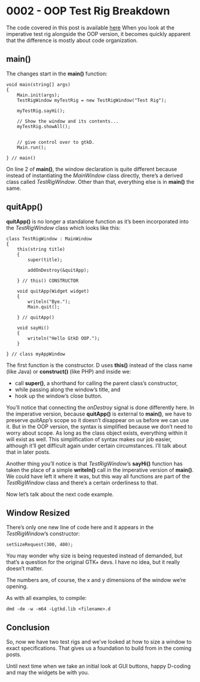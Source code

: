 # 0002 - OOP Test Rig Breakdown

The code covered in this post is available [here](https://github.com/rontarrant/gtkDcoding/blob/master/001_window/test_rig_001_02_oop.d)
When you look at the imperative test rig alongside the OOP version, it becomes quickly apparent that the difference is mostly about code organization.

## main()

The changes start in the **main()** function:

	void main(string[] args)
	{
		Main.init(args);
		TestRigWindow myTestRig = new TestRigWindow("Test Rig");
		
		myTestRig.sayHi();
		
		// Show the window and its contents...
		myTestRig.showAll();
		
		
		// give control over to gtkD.
		Main.run();
		
	} // main()

On line 2 of **main()**, the window declaration is quite different because instead of instantiating the *MainWindow* class directly, there’s a derived class called *TestRigWindow*. Other than that, everything else is in **main()** the same.

## quitApp()

**quitApp()** is no longer a standalone function as it’s been incorporated into the *TestRigWindow* class which looks like this:

	class TestRigWindow : MainWindow
	{
		this(string title)
		{
			super(title);
			
			addOnDestroy(&quitApp);
			
		} // this() CONSTRUCTOR
		
		void quitApp(Widget widget)
		{
			writeln("Bye.");
			Main.quit();
			
		} // quitApp()
	
		void sayHi()
		{
			writeln("Hello GtkD OOP.");
		}
	
	} // class myAppWindow

The first function is the constructor. D uses **this()** instead of  the class name (like Java) or **construct()** (like PHP) and inside we:

 - call **super()**, a shorthand for calling the parent class’s constructor,
 -	while passing along the window’s title, and
 -	hook up the window’s close button.

You’ll notice that connecting the *onDestroy* signal is done differently here. In the imperative version, because **quitApp()** is external to **main()**, we have to preserve *quitApp*’s scope so it doesn’t disappear on us before we can use it. But in the OOP version, the syntax is simplified because we don’t need to worry about scope. As long as the class object exists, everything within it will exist as well. This simplification of syntax makes our job easier, although it’ll get difficult again under certain circumstances. I’ll talk about that in later posts.

Another thing you’ll notice is that *TestRigWindow*’s **sayHi()** function has taken the place of a simple **writeln()** call in the imperative version of **main()**. We could have left it where it was, but this way all functions are part of the *TestRigWindow* class and there’s a certain orderliness to that.

Now let’s talk about the next code example.

## Window Resized

There’s only one new line of code here and it appears in the *TestRigWindow*’s constructor:

	setSizeRequest(300, 400);

You may wonder why size is being requested instead of demanded, but that’s a question for the original GTK+ devs. I have no idea, but it really doesn’t matter.

The numbers are, of course, the x and y dimensions of the window we’re opening.

As with all examples, to compile:

	dmd -de -w -m64 -Lgtkd.lib <filename>.d

## Conclusion

So, now we have two test rigs and we’ve looked at how to size a window to exact specifications. That gives us a foundation to build from in the coming posts.

Until next time when we take an initial look at GUI buttons, happy D-coding and may the widgets be with you.

